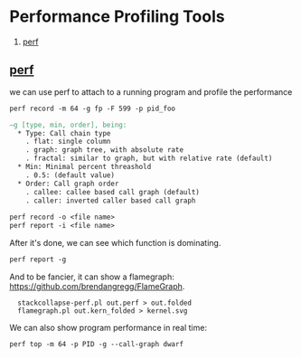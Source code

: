 # Performance Profiling Tools
1. [perf](#perf)

## [perf](http://www.brendangregg.com/perf.html#FlameGraphs)
we can use perf to attach to a running program and profile the performance
```makefile
perf record -m 64 -g fp -F 599 -p pid_foo

–g [type, min, order], being:
  * Type: Call chain type
    . flat: single column
    . graph: graph tree, with absolute rate
    . fractal: similar to graph, but with relative rate (default)
  * Min: Minimal percent threashold
    . 0.5: (default value)
  * Order: Call graph order
    . callee: callee based call graph (default)
    . caller: inverted caller based call graph
    
perf record -o <file name>
perf report -i <file name>
```

After it's done, we can see which function is dominating.
```makefile
perf report -g
```

And to be fancier, it can show a flamegraph: https://github.com/brendangregg/FlameGraph.
```makefie
  stackcollapse-perf.pl out.perf > out.folded
  flamegraph.pl out.kern_folded > kernel.svg
```
We can also show program performance in real time:

```makefile
perf top -m 64 -p PID -g --call-graph dwarf
```
